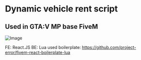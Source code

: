 # Dynamic vehicle rent script
## Used in GTA:V MP base FiveM
![Image](https://cdn.discordapp.com/attachments/1192561899292852324/1202324029462286416/image.png?ex=66328e02&is=66201902&hm=ae044264eb45324d170d8f9585d03e1aa2f847fdc521bda698b139467c8dbb45&)

FE: React.JS
BE: Lua
used boilerplate:
https://github.com/project-error/fivem-react-boilerplate-lua